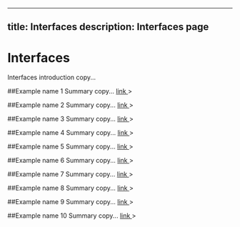 ----
title: Interfaces
description: Interfaces page
----

# Interfaces

Interfaces introduction copy...

##Example name 1
Summary copy...
[link ](http..)>

##Example name 2
Summary copy...
[link ](http..)>

##Example name 3
Summary copy...
[link ](http..)>

##Example name 4
Summary copy...
[link ](http..)>

##Example name 5
Summary copy...
[link ](http..)>

##Example name 6
Summary copy...
[link ](http..)>

##Example name 7
Summary copy...
[link ](http..)>

##Example name 8
Summary copy...
[link ](http..)>

##Example name 9
Summary copy...
[link ](http..)>

##Example name 10
Summary copy...
[link ](http..)>
